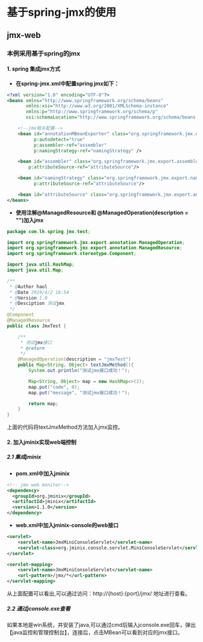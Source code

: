 # 基于spring-jmx的使用

## jmx-web

### 本例采用基于spring的jmx

#### 1. spring 集成jmx方式

- **在spring-jmx.xml中配置spring jmx如下：**

```xml
<?xml version="1.0" encoding="UTF-8"?>
<beans xmlns="http://www.springframework.org/schema/beans"
       xmlns:xsi="http://www.w3.org/2001/XMLSchema-instance"
       xmlns:p="http://www.springframework.org/schema/p"
       xsi:schemaLocation="http://www.springframework.org/schema/beans http://www.springframework.org/schema/beans/spring-beans.xsd">

    <!--jmx相关配置-->
    <bean id="annotationMBeanExporter" class="org.springframework.jmx.export.annotation.AnnotationMBeanExporter"
          p:autodetect="true"
          p:assembler-ref="assembler"
          p:namingStrategy-ref="namingStrategy" />

    <bean id="assembler" class="org.springframework.jmx.export.assembler.MetadataMBeanInfoAssembler"
        p:attributeSource-ref="attributeSource"/>

    <bean id="namingStrategy" class="org.springframework.jmx.export.naming.MetadataNamingStrategy"
          p:attributeSource-ref="attributeSource"/>

    <bean id="attributeSource" class="org.springframework.jmx.export.annotation.AnnotationJmxAttributeSource"/>
</beans>
```

- **使用注解@ManagedResource和 @ManagedOperation(description = "")加入jmx**
```java
package com.lh.spring.jmx.test;

import org.springframework.jmx.export.annotation.ManagedOperation;
import org.springframework.jmx.export.annotation.ManagedResource;
import org.springframework.stereotype.Component;

import java.util.HashMap;
import java.util.Map;

/**
 * @Author haol
 * @Date 2019/4/2 16:54
 * @Version 1.0
 * @Desciption 测试jmx
 */
@Component
@ManagedResource
public class JmxTest {

    /**
     * 测试jmx接口
     * @return
     */
    @ManagedOperation(description = "jmxTest")
    public Map<String, Object> textJmxMethod(){
        System.out.println("测试jmx接口成功！");

        Map<String, Object> map = new HashMap<>(2);
        map.put("code", 0);
        map.put("message", "测试jmx接口成功！");

        return map;
    }
}
```

上面的代码将textJmxMethod方法加入jmx监控。


#### 2. 加入jminix实现web端控制

##### 2.1 集成jminix

- **pom.xml中加入jminix**

```xml
<!-- jmx web monitor-->
<dependency>
  <groupId>org.jminix</groupId>
  <artifactId>jminix</artifactId>
  <version>1.1.0</version>
</dependency>
```   

- **web.xml中加入jminix-console的web接口**    
```xml
<servlet>
    <servlet-name>JmxMiniConsoleServlet</servlet-name>
    <servlet-class>org.jminix.console.servlet.MiniConsoleServlet</servlet-class>
</servlet>

<servlet-mapping>
    <servlet-name>JmxMiniConsoleServlet</servlet-name>
    <url-pattern>/jmx/*</url-pattern>
</servlet-mapping>
```

从上面配置可以看出,可以通过访问：http://{host}:{port}/jmx/ 地址进行查看。


##### 2.2 通过jconsole.exe查看

如果本地是win系统，并安装了java,可以通过cmd后输入jconsole.exe回车，弹出【java监控和管理控制台】，连接后，点击MBean可以看到对应的jmx接口。

